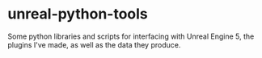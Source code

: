 # unreal-python-tools
Some python libraries and scripts for interfacing with Unreal Engine 5, the plugins I've made, as well as the data they produce.
